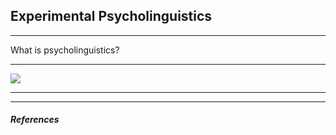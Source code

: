 ## Experimental Psycholinguistics

<style>
.container{
  display: flex;
}
.col {
  flex: 1;
}
</style>

---

What is psycholinguistics?

---


![](https://pngimg.com/uploads/apple/apple_PNG12442.png)

---















---
##### References

